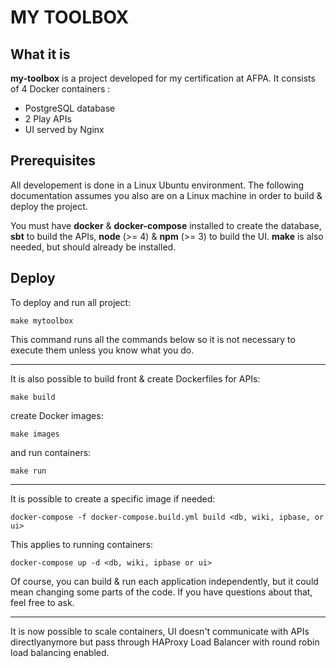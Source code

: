 # MY TOOLBOX

## What it is

**my-toolbox** is a project developed for my certification at AFPA.
It consists of 4 Docker containers :
- PostgreSQL database
- 2 Play APIs
- UI served by Nginx

## Prerequisites

All developement is done in a Linux Ubuntu environment. The following documentation assumes you also are on a Linux machine in order to build & deploy the project.

You must have **docker** & **docker-compose** installed to create the database, **sbt** to build the APIs, **node** (>= 4) & **npm** (>= 3) to build the UI. **make** is also needed, but should already be installed.

## Deploy


To deploy and run all project:

```
make mytoolbox
```

This command runs all the commands below so it is not necessary to execute them unless you know what you do.

***

It is also possible to build front & create Dockerfiles for APIs:

```
make build
```

create Docker images:

```
make images
```

and run containers:

```
make run
```

***

It is possible to create a specific image if needed:

```
docker-compose -f docker-compose.build.yml build <db, wiki, ipbase, or ui>
```

This applies to running containers:

```
docker-compose up -d <db, wiki, ipbase or ui>
```


Of course, you can build & run each application independently, but it could mean changing some parts of the code. If you have questions about that, feel free to ask.

***

It is now possible to scale containers, UI doesn't communicate with APIs directlyanymore but pass through HAProxy Load Balancer with round robin load balancing enabled.